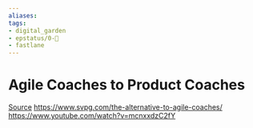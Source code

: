 ```yaml
---
aliases: 
tags: 
- digital_garden
- epstatus/0-🌰
- fastlane
---
```

# Agile Coaches to Product Coaches
[Source](https://www.linkedin.com/posts/frankjanisch_the-alternative-to-agile-coaches-silicon-activity-7028985032165744640-s5k9?utm_source=share&utm_medium=member_desktop)
https://www.svpg.com/the-alternative-to-agile-coaches/
https://www.youtube.com/watch?v=mcnxxdzC2fY



